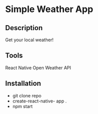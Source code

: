# Simple Weather App

## Description
Get your local weather!

## Tools
React Native
Open Weather API

## Installation
- git clone repo
- create-react-native- app .
- npm start